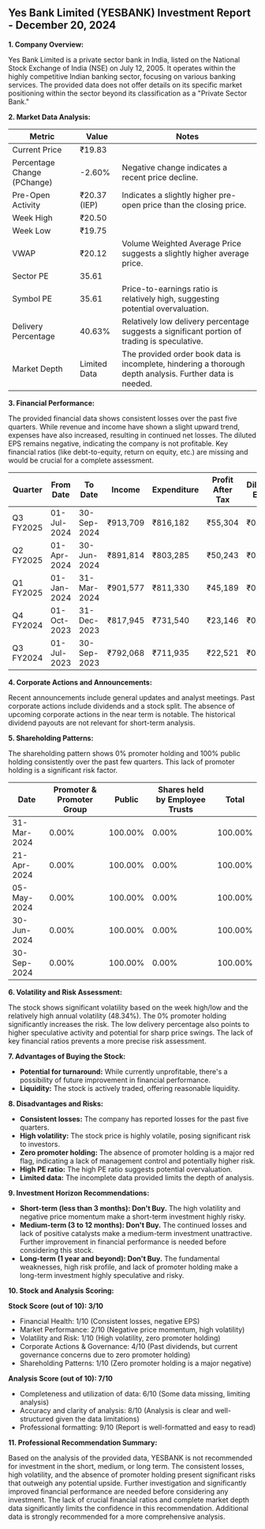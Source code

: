 ## Yes Bank Limited (YESBANK) Investment Report - December 20, 2024

**1. Company Overview:**

Yes Bank Limited is a private sector bank in India, listed on the National Stock Exchange of India (NSE) on July 12, 2005.  It operates within the highly competitive Indian banking sector, focusing on various banking services.  The provided data does not offer details on its specific market positioning within the sector beyond its classification as a "Private Sector Bank."

**2. Market Data Analysis:**

| Metric                     | Value          | Notes                                                              |
|-----------------------------|-----------------|----------------------------------------------------------------------|
| Current Price               | ₹19.83         |                                                                      |
| Percentage Change (PChange) | -2.60%         | Negative change indicates a recent price decline.                     |
| Pre-Open Activity          | ₹20.37 (IEP)   | Indicates a slightly higher pre-open price than the closing price. |
| Week High                   | ₹20.50         |                                                                      |
| Week Low                    | ₹19.75         |                                                                      |
| VWAP                        | ₹20.12         | Volume Weighted Average Price suggests a slightly higher average price. |
| Sector PE                   | 35.61          |                                                                      |
| Symbol PE                   | 35.61          | Price-to-earnings ratio is relatively high, suggesting potential overvaluation. |
| Delivery Percentage         | 40.63%         | Relatively low delivery percentage suggests a significant portion of trading is speculative. |
| Market Depth                | Limited Data   | The provided order book data is incomplete, hindering a thorough depth analysis.  Further data is needed. |


**3. Financial Performance:**

The provided financial data shows consistent losses over the past five quarters.  While revenue and income have shown a slight upward trend, expenses have also increased, resulting in continued net losses.  The diluted EPS remains negative, indicating the company is not profitable.  Key financial ratios (like debt-to-equity, return on equity, etc.) are missing and would be crucial for a complete assessment.

| Quarter      | From Date     | To Date       | Income      | Expenditure | Profit After Tax | Diluted EPS |
|--------------|---------------|---------------|-------------|-------------|-----------------|-------------|
| Q3 FY2025    | 01-Jul-2024   | 30-Sep-2024   | ₹913,709     | ₹816,182     | ₹55,304         | ₹0.18       |
| Q2 FY2025    | 01-Apr-2024   | 30-Jun-2024   | ₹891,814     | ₹803,285     | ₹50,243         | ₹0.16       |
| Q1 FY2025    | 01-Jan-2024   | 31-Mar-2024   | ₹901,577     | ₹811,330     | ₹45,189         | ₹0.16       |
| Q4 FY2024    | 01-Oct-2023   | 31-Dec-2023   | ₹817,945     | ₹731,540     | ₹23,146         | ₹0.08       |
| Q3 FY2024    | 01-Jul-2023   | 30-Sep-2023   | ₹792,068     | ₹711,935     | ₹22,521         | ₹0.08       |


**4. Corporate Actions and Announcements:**

Recent announcements include general updates and analyst meetings.  Past corporate actions include dividends and a stock split.  The absence of upcoming corporate actions in the near term is notable.  The historical dividend payouts are not relevant for short-term analysis.

**5. Shareholding Patterns:**

The shareholding pattern shows 0% promoter holding and 100% public holding consistently over the past few quarters. This lack of promoter holding is a significant risk factor.

| Date       | Promoter & Promoter Group | Public | Shares held by Employee Trusts | Total |
|------------|--------------------------|--------|-------------------------------|-------|
| 31-Mar-2024 | 0.00%                     | 100.00%| 0.00%                         | 100.00%|
| 21-Apr-2024 | 0.00%                     | 100.00%| 0.00%                         | 100.00%|
| 05-May-2024 | 0.00%                     | 100.00%| 0.00%                         | 100.00%|
| 30-Jun-2024 | 0.00%                     | 100.00%| 0.00%                         | 100.00%|
| 30-Sep-2024 | 0.00%                     | 100.00%| 0.00%                         | 100.00%|


**6. Volatility and Risk Assessment:**

The stock shows significant volatility based on the week high/low and the relatively high annual volatility (48.34%).  The 0% promoter holding significantly increases the risk.  The low delivery percentage also points to higher speculative activity and potential for sharp price swings.  The lack of key financial ratios prevents a more precise risk assessment.

**7. Advantages of Buying the Stock:**

* **Potential for turnaround:**  While currently unprofitable, there's a possibility of future improvement in financial performance.
* **Liquidity:** The stock is actively traded, offering reasonable liquidity.

**8. Disadvantages and Risks:**

* **Consistent losses:**  The company has reported losses for the past five quarters.
* **High volatility:** The stock price is highly volatile, posing significant risk to investors.
* **Zero promoter holding:** The absence of promoter holding is a major red flag, indicating a lack of management control and potentially higher risk.
* **High PE ratio:** The high PE ratio suggests potential overvaluation.
* **Limited data:** The incomplete data provided limits the depth of analysis.

**9. Investment Horizon Recommendations:**

* **Short-term (less than 3 months): Don't Buy.** The high volatility and negative price momentum make a short-term investment highly risky.
* **Medium-term (3 to 12 months): Don't Buy.**  The continued losses and lack of positive catalysts make a medium-term investment unattractive.  Further improvement in financial performance is needed before considering this stock.
* **Long-term (1 year and beyond): Don't Buy.**  The fundamental weaknesses, high risk profile, and lack of promoter holding make a long-term investment highly speculative and risky.


**10. Stock and Analysis Scoring:**

**Stock Score (out of 10): 3/10**

* Financial Health: 1/10 (Consistent losses, negative EPS)
* Market Performance: 2/10 (Negative price momentum, high volatility)
* Volatility and Risk: 1/10 (High volatility, zero promoter holding)
* Corporate Actions & Governance: 4/10 (Past dividends, but current governance concerns due to zero promoter holding)
* Shareholding Patterns: 1/10 (Zero promoter holding is a major negative)

**Analysis Score (out of 10): 7/10**

* Completeness and utilization of data: 6/10 (Some data missing, limiting analysis)
* Accuracy and clarity of analysis: 8/10 (Analysis is clear and well-structured given the data limitations)
* Professional formatting: 9/10 (Report is well-formatted and easy to read)


**11. Professional Recommendation Summary:**

Based on the analysis of the provided data, YESBANK is not recommended for investment in the short, medium, or long term. The consistent losses, high volatility, and the absence of promoter holding present significant risks that outweigh any potential upside.  Further investigation and significantly improved financial performance are needed before considering any investment.  The lack of crucial financial ratios and complete market depth data significantly limits the confidence in this recommendation.  Additional data is strongly recommended for a more comprehensive analysis.
